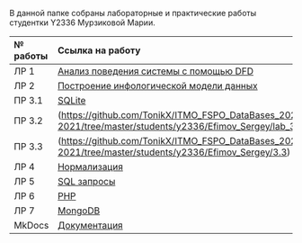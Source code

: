 В данной папке собраны лабораторные и практические работы студентки Y2336 Мурзиковой Марии.

| № работы | Ссылка на работу |
|:-----|:--------|
|ЛР 1|[Анализ поведения системы с помощью DFD](https://github.com/TonikX/ITMO_FSPO_DataBases_2020-2021/tree/master/students/y2336/Efimov_Sergey/lab_1)|
|ЛР 2|[Построение инфологической модели данных](https://github.com/TonikX/ITMO_FSPO_DataBases_2020-2021/tree/master/students/y2336/Efimov_Sergey/lab_2)|
|ПР 3.1|[SQLite](https://github.com/TonikX/ITMO_FSPO_DataBases_2020-2021/tree/master/students/y2336/Efimov_Sergey/lab_3/3.1)|
|ПР 3.2|(https://github.com/TonikX/ITMO_FSPO_DataBases_2020-2021/tree/master/students/y2336/Efimov_Sergey/lab_3/3.2)|
|ПР 3.3|(https://github.com/TonikX/ITMO_FSPO_DataBases_2020-2021/tree/master/students/y2336/Efimov_Sergey/3.3)|
|ЛР 4|[Нормализация](https://github.com/TonikX/ITMO_FSPO_DataBases_2020-2021/tree/master/students/y2336/Efimov_Sergey/lab_4)|
|ЛР 5|[SQL запросы](https://github.com/TonikX/ITMO_FSPO_DataBases_2020-2021/tree/master/students/y2336/Efimov_Sergey/lab_5)|
|ЛР 6|[PHP](https://github.com/TonikX/ITMO_FSPO_DataBases_2020-2021/tree/master/students/y2336/Efimov_Sergey/lab_6)|
|ЛР 7|[MongoDB](https://github.com/TonikX/ITMO_FSPO_DataBases_2020-2021/tree/master/students/y2336/Efimov_Sergey/lab_7)|
|MkDocs|[Документация](https://BRXQ.github.io/efimov/)|
